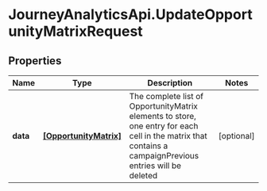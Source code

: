 # JourneyAnalyticsApi.UpdateOpportunityMatrixRequest

## Properties

Name | Type | Description | Notes
------------ | ------------- | ------------- | -------------
**data** | [**[OpportunityMatrix]**](OpportunityMatrix.md) | The complete list of OpportunityMatrix elements to store, one entry for each cell in the matrix that contains a campaignPrevious entries will be deleted | [optional] 


